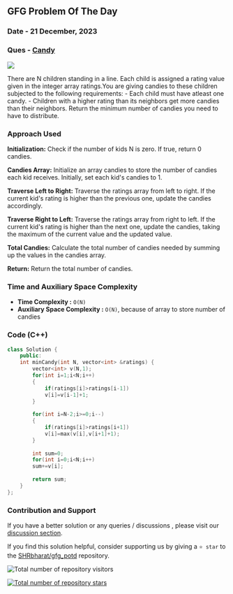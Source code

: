 ## GFG Problem Of The Day

### Date - 21 December, 2023
### Ques - [Candy](https://www.geeksforgeeks.org/problems/candy/1)
![](https://badgen.net/badge/Level/Medium/yellow)

There are N children standing in a line. Each child is assigned a rating value given in the integer array ratings.You are giving candies to these children subjected to the following requirements:
    - Each child must have atleast one candy.
    - Children with a higher rating than its neighbors get more candies than their neighbors.
Return the minimum number of candies you need to have to distribute. 

### Approach Used
**Initialization:** Check if the number of kids N is zero. If true, return 0 candies.

**Candies Array:** Initialize an array candies to store the number of candies each kid receives. Initially, set each kid's candies to 1.

**Traverse Left to Right:** Traverse the ratings array from left to right. If the current kid's rating is higher than the previous one, update the candies accordingly.

**Traverse Right to Left:** Traverse the ratings array from right to left. If the current kid's rating is higher than the next one, update the candies, taking the maximum of the current value and the updated value.

**Total Candies:** Calculate the total number of candies needed by summing up the values in the candies array.

**Return:** Return the total number of candies.

### Time and Auxiliary Space Complexity

- **Time Complexity            :**  `O(N)` 
- **Auxiliary Space Complexity :**  `O(N)`, because of array to store number of candies

### Code (C++)
```cpp
class Solution {
    public:
    int minCandy(int N, vector<int> &ratings) {
        vector<int> v(N,1);
        for(int i=1;i<N;i++)
        {
            if(ratings[i]>ratings[i-1])
            v[i]=v[i-1]+1;
        }
        
        for(int i=N-2;i>=0;i--)
        {
            if(ratings[i]>ratings[i+1])
            v[i]=max(v[i],v[i+1]+1);
        }
        
        int sum=0;
        for(int i=0;i<N;i++)
        sum+=v[i];
        
        return sum;
    }
};
```
### Contribution and Support

If you have a better solution or any queries / discussions , please visit our [discussion section](https://github.com/SHRbharat/gfg_potd/discussions).

If you find this solution helpful, consider supporting us by giving a `⭐ star` to the [SHRbharat/gfg_potd](https://github.com/SHRbharat/gfg_potd) repository.

![Total number of repository visitors](https://komarev.com/ghpvc/?username=SHRbharat&color=blueviolet&&label=Visitors)

[![Total number of repository stars](https://img.shields.io/github/stars/SHRbharat/gfg_potd.svg)](https://github.com/SHRbharat/gfg_potd/stargazers)             